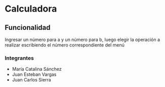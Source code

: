 # Calculadora

## Funcionalidad
Ingresar un número para a y un número para b, luego elegir la operación a realizar escribiendo el número correspondiente del menú

### Integrantes
- María Catalina Sánchez
- Juan Esteban Vargas
- Juan Carlos Sierra
